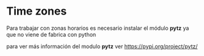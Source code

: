 # Time zones

Para trabajar con zonas horarios es necesario instalar el módulo **pytz** ya que no viene de fabrica con python

para ver más información del modulo **pytz** ver https://pypi.org/project/pytz/